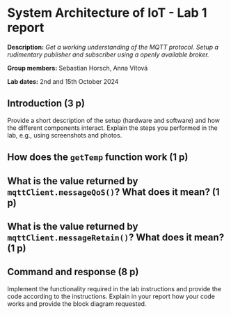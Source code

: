 # System Architecture of IoT - Lab 1 report

**Description:** _Get a working understanding of the MQTT protocol. Setup a rudimentary publisher and subscriber using a openly available broker._

**Group members:** Sebastian Horsch, Anna Vítová

**Lab dates:** 2nd and 15th October 2024

## Introduction (3 p)

Provide a short description of the setup (hardware and software) and how the different components interact. Explain the steps you performed in the lab, e.g., using screenshots and photos.

## How does the `getTemp` function work (1 p)

## What is the value returned by `mqttClient.messageQoS()`? What does it mean? (1 p)

## What is the value returned by `mqttClient.messageRetain()`? What does it mean? (1 p)

## Command and response (8 p)

Implement the functionality required in the lab instructions and provide the code according to the instructions. Explain in your report how your code works and provide the block diagram requested.